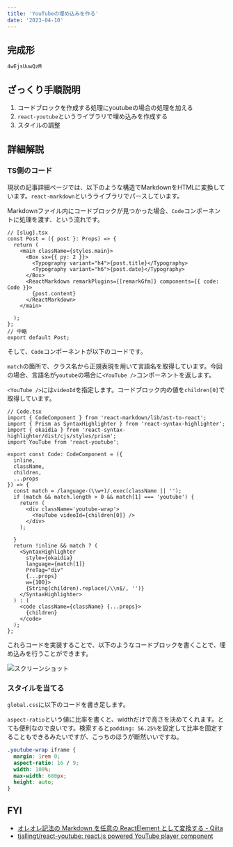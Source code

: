 ```yaml
---
title: 'YouTubeの埋め込みを作る'
date: '2023-04-10'
---
```


## 完成形

```youtube
4wEjsUuwQzM
```

## ざっくり手順説明

1. コードブロックを作成する処理にyoutubeの場合の処理を加える
2. `react-youtube`というライブラリで埋め込みを作成する
3. スタイルの調整

## 詳細解説

### TS側のコード

現状の記事詳細ページでは、以下のような構造でMarkdownをHTMLに変換しています。`react-markdown`というライブラリでパースしています。

Markdownファイル内にコードブロックが見つかった場合、`Code`コンポーネントに処理を渡す、という流れです。

```tsx:[slug].tsx
// [slug].tsx
const Post = ({ post }: Props) => {
  return (
    <main className={styles.main}>
      <Box sx={{ py: 2 }}>
        <Typography variant="h4">{post.title}</Typography>
        <Typography variant="h6">{post.date}</Typography>
      </Box>
      <ReactMarkdown remarkPlugins={[remarkGfm]} components={{ code: Code }}>
        {post.content}
      </ReactMarkdown>
    </main>

  );
};
// 中略
export default Post;
```

そして、`Code`コンポーネントが以下のコードです。

`match`の箇所で、クラス名から正規表現を用いて言語名を取得しています。今回の場合、言語名が`youtube`の場合に`<YouTube />`コンポーネントを返します。

`<YouTube />`には`videoId`を指定します。コードブロック内の値を`children[0]`で取得しています。

```tsx:Code.tsx
// Code.tsx
import { CodeComponent } from 'react-markdown/lib/ast-to-react';
import { Prism as SyntaxHighlighter } from 'react-syntax-highlighter';
import { okaidia } from 'react-syntax-highlighter/dist/cjs/styles/prism';
import YouTube from 'react-youtube';

export const Code: CodeComponent = ({
  inline,
  className,
  children,
  ...props
}) => {
  const match = /language-(\\w+)/.exec(className || '');
  if (match && match.length > 0 && match[1] === 'youtube') {
    return (
      <div className='youtube-wrap'>
        <YouTube videoId={children[0]} />
      </div>
    );

  }
  return !inline && match ? (
    <SyntaxHighlighter
      style={okaidia}
      language={match[1]}
      PreTag="div"
      {...props}
      w={100}>
      {String(children).replace(/\\n$/, '')}
    </SyntaxHighlighter>
  ) : (
    <code className={className} {...props}>
      {children}
    </code>
  );
};
```

これらコードを実装することで、以下のようなコードブロックを書くことで、埋め込みを行うことができます。

![スクリーンショット](https://user-images.githubusercontent.com/39045085/230901903-a2f87aa8-24b4-48ac-aa5d-28491db86a2d.png
)

### スタイルを当てる

`global.css`に以下のコードを書き足します。

`aspect-ratio`という値に比率を書くと、widthだけで高さを決めてくれます。とても便利なので良いです。検索すると`padding: 56.25%`を設定して比率を固定することもできるみたいですが、こっちのほうが断然いいですね。

```css
.youtube-wrap iframe {
  margin: 1rem 0;
  aspect-ratio: 16 / 9;
  width: 100%;
  max-width: 680px;
  height: auto;
}
```

## FYI

- [オレオレ記法の Markdown を任意の ReactElement として変換する - Qiita](https://qiita.com/bigmon/items/de62335https://github.com/tjallingt/react-youtubefbf8388192499)
- [tjallingt/react-youtube: react.js powered YouTube player component](https://github.com/tjallingt/react-youtube)
